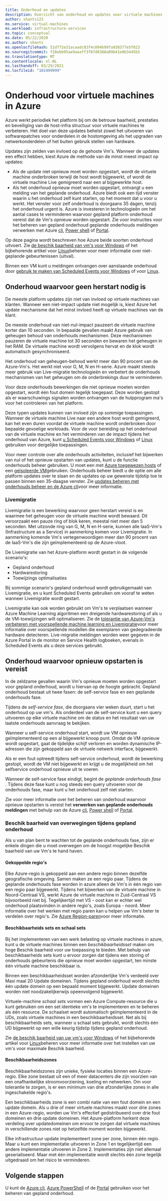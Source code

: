 ```yaml
---
title: Onderhoud en updates
description: Overzicht van onderhoud en updates voor virtuele machines die worden uitgevoerd in Azure.
author: shants123
ms.service: virtual-machines
ms.workload: infrastructure-services
ms.topic: conceptual
ms.date: 05/22/2020
ms.author: shants
ms.openlocfilehash: 51df72e31acaadc83f4c094b99fa938377e5f023
ms.sourcegitcommit: f28ebb95ae9aaaff3f87d8388a09b41e0b3445b5
ms.translationtype: MT
ms.contentlocale: nl-NL
ms.lasthandoff: 03/29/2021
ms.locfileid: "102499999"
---
```

# <a name="maintenance-for-virtual-machines-in-azure"></a>Onderhoud voor virtuele machines in Azure

Azure werkt periodiek het platform bij om de betrouw baarheid, prestaties en beveiliging van de host-infra structuur voor virtuele machines te verbeteren. Het doel van deze updates behelst zowel het uitvoeren van softwarepatches voor onderdelen in de hostomgeving als het upgraden van netwerkonderdelen of het buiten gebruik stellen van hardware. 

Updates zijn zelden van invloed op de gehoste Vm's. Wanneer de updates een effect hebben, kiest Azure de methode van de minst meest impact op updates:

- Als de update niet opnieuw moet worden opgestart, wordt de virtuele machine onderbroken terwijl de host wordt bijgewerkt, of wordt de virtuele machine Live gemigreerd naar een al bijgewerkte host. 
- Als het onderhoud opnieuw moet worden opgestart, ontvangt u een melding van het geplande onderhoud. Azure biedt ook een tijd venster waarin u het onderhoud zelf kunt starten, op het moment dat u voor u werkt. Het venster voor zelf onderhoud is doorgaans 35 dagen, tenzij het onderhoud urgent is. Azure is investeren in technologieën om het aantal cases te verminderen waarvoor gepland platform onderhoud vereist dat de Vm's opnieuw worden opgestart. Zie voor instructies voor het beheren van gepland onderhoud geplande onderhouds meldingen verwerken met Azure [cli](maintenance-notifications-cli.md), [Power shell](maintenance-notifications-powershell.md) of [Portal](maintenance-notifications-portal.md).

Op deze pagina wordt beschreven hoe Azure beide soorten onderhoud uitvoert. Zie [de beschik baarheid van vm's voor Windows](./availability.md) of het bijbehorende artikel voor [Linux](./availability.md)beheren voor meer informatie over niet-geplande gebeurtenissen (uitval).

Binnen een VM kunt u meldingen ontvangen over aanstaande onderhoud door [gebruik te maken van Scheduled Events voor Windows](./windows/scheduled-events.md) of voor [Linux](./linux/scheduled-events.md).



## <a name="maintenance-that-doesnt-require-a-reboot"></a>Onderhoud waarvoor geen herstart nodig is

De meeste platform updates zijn niet van invloed op virtuele machines van klanten. Wanneer een niet-impact update niet mogelijk is, kiest Azure het update mechanisme dat het minst invloed heeft op virtuele machines van de klant. 

De meeste onderhoud van niet-nul-impact pauzeert de virtuele machine korter dan 10 seconden. In bepaalde gevallen maakt Azure gebruik van geheugen behoud van onderhouds mechanismen. Deze mechanismen pauzeren de virtuele machine tot 30 seconden en bewaren het geheugen in het RAM. De virtuele machine wordt vervolgens hervat en de klok wordt automatisch gesynchroniseerd. 

Het onderhoud van geheugen-behoud werkt meer dan 90 procent van de Azure-Vm's. Het werkt niet voor G, M, N en H-serie. Azure maakt steeds meer gebruik van Live-migratie technologieën en verbetert de onderhouds mechanismen van het geheugen om de onderbrekings duur te verminderen.  

Voor deze onderhouds bewerkingen die niet opnieuw moeten worden opgestart, wordt één fout domein tegelijk toegepast. Deze worden gestopt als er waarschuwings signalen worden ontvangen van de hulpprogram ma's voor het controleren van het platform. 

Deze typen updates kunnen van invloed zijn op sommige toepassingen. Wanneer de virtuele machine Live naar een andere host wordt gemigreerd, kan het even duren voordat de virtuele machine wordt onderbroken door bepaalde gevoelige workloads. Voor de voor bereiding op het onderhoud van de virtuele machine en het verminderen van de impact tijdens het onderhoud van Azure, kunt [u Scheduled Events voor Windows](./windows/scheduled-events.md) of [Linux](./linux/scheduled-events.md) gebruiken voor dergelijke toepassingen. 

Voor meer controle over alle onderhouds activiteiten, inclusief het bijwerken van nul of het opnieuw opstarten van updates, kunt u de functie onderhouds beheer gebruiken. U moet een met [Azure toegewezen hosts](./dedicated-hosts.md) of een [geïsoleerde VM](../security/fundamentals/isolation-choices.md)gebruiken. Onderhouds beheer biedt u de optie om alle platform updates over te slaan en de updates op uw gewenste tijdstip toe te passen binnen een 35-daagse venster. Zie [updates beheren met onderhouds beheer en de Azure cli](maintenance-control.md)voor meer informatie.


### <a name="live-migration"></a>Livemigratie

Livemigratie is een bewerking waarvoor geen herstart vereist is en waarmee het geheugen voor de virtuele machine wordt bewaard. Dit veroorzaakt een pauze ring of blok keren, meestal niet meer dan 5 seconden. Met uitzonde ring van G, M, N en H-serie, kunnen alle IaaS-Vm's (Infrastructure as a Service) in aanmerking komen voor Livemigratie. In aanmerking komende Vm's vertegenwoordigen meer dan 90 procent van de IaaS-Vm's die zijn geïmplementeerd op de Azure-vloot. 

De Livemigratie van het Azure-platform wordt gestart in de volgende scenario's:
- Gepland onderhoud
- Hardwarestoring
- Toewijzings optimalisaties

Bij sommige scenario's gepland onderhoud wordt gebruikgemaakt van Livemigratie, en u kunt Scheduled Events gebruiken om vooraf te weten wanneer Livemigratie wordt gestart.

Livemigratie kan ook worden gebruikt om Vm's te verplaatsen wanneer Azure Machine Learning algoritmen een dreigende hardwarestoring of als u de VM-toewijzingen wilt optimaliseren. Zie de [tolerantie van Azure-Vm's verbeteren met voorspellende machine learning en Livemigratie](https://azure.microsoft.com/blog/improving-azure-virtual-machine-resiliency-with-predictive-ml-and-live-migration/?WT.mc_id=thomasmaurer-blog-thmaure)voor meer informatie over voorspellende modellen die exemplaren van gedegradeerde hardware detecteren. Live-migratie meldingen worden weer gegeven in de Azure Portal in de monitor en Service Health logboeken, evenals in Scheduled Events als u deze services gebruikt.

## <a name="maintenance-that-requires-a-reboot"></a>Onderhoud waarvoor opnieuw opstarten is vereist

In de zeldzame gevallen waarin Vm's opnieuw moeten worden opgestart voor gepland onderhoud, wordt u hiervan op de hoogte gebracht. Gepland onderhoud bestaat uit twee fasen: de self-service fase en een geplande onderhouds fase.

Tijdens de *self-service fase*, die doorgaans vier weken duurt, start u het onderhoud op uw vm's. Als onderdeel van de self-service kunt u een query uitvoeren op elke virtuele machine om de status en het resultaat van uw laatste onderhouds aanvraag te bekijken.

Wanneer u self-service onderhoud start, wordt uw VM opnieuw geïmplementeerd op een al bijgewerkt knoop punt. Omdat de VM opnieuw wordt opgestart, gaat de tijdelijke schijf verloren en worden dynamische IP-adressen die zijn gekoppeld aan de virtuele netwerk interface, bijgewerkt.

Als er een fout optreedt tijdens self-service onderhoud, wordt de bewerking gestopt, wordt de VM niet bijgewerkt en krijgt u de mogelijkheid om het selfservice onderhoud opnieuw uit te voeren. 

Wanneer de self-service fase eindigt, begint de *geplande onderhouds fase* . Tijdens deze fase kunt u nog steeds een query uitvoeren voor de onderhouds fase, maar kunt u het onderhoud zelf niet starten.

Zie voor meer informatie over het beheren van onderhoud waarvoor opnieuw opstarten is vereist het **verwerken van geplande onderhouds meldingen** met behulp van de Azure [cli](maintenance-notifications-cli.md), [Power shell](maintenance-notifications-powershell.md) of [Portal](maintenance-notifications-portal.md). 

### <a name="availability-considerations-during-scheduled-maintenance"></a>Beschik baarheid van overwegingen tijdens gepland onderhoud 

Als u van plan bent te wachten tot de geplande onderhouds fase, zijn er enkele dingen die u moet overwegen om de hoogst mogelijke Beschik baarheid van uw Vm's te hand haven. 

#### <a name="paired-regions"></a>Gekoppelde regio's

Elke Azure-regio is gekoppeld aan een andere regio binnen dezelfde geografische omgeving. Samen maken ze een regio paar. Tijdens de geplande onderhouds fase worden in azure alleen de Vm's in één regio van een regio paar bijgewerkt. Tijdens het bijwerken van de virtuele machine in Noord-Centraal VS, werkt Azure de virtuele machine in Zuid-Centraal VS bijvoorbeeld niet bij. Tegelijkertijd met VS - oost kan er echter wel onderhoud plaatsvinden in andere regio's, zoals Europa - noord. Meer informatie over het werken met regio paren kan u helpen uw Vm's beter te verdelen over regio's. Zie [Azure Region-paren](../best-practices-availability-paired-regions.md)voor meer informatie.

#### <a name="availability-sets-and-scale-sets"></a>Beschikbaarheids sets en schaal sets

Bij het implementeren van een werk belasting op virtuele machines in azure, kunt u de virtuele machines binnen een *beschikbaarheidsset* maken om hoge Beschik baarheid voor uw toepassing te bieden. Met behulp van beschikbaarheids sets kunt u ervoor zorgen dat tijdens een storing of onderhouds gebeurtenis die opnieuw moet worden opgestart, ten minste één virtuele machine beschikbaar is.

Binnen een beschikbaarheidsset worden afzonderlijke Vm's verdeeld over Maxi maal 20 Update domeinen. Tijdens gepland onderhoud wordt slechts één update domein op een bepaald moment bijgewerkt. Update domeinen worden niet noodzakelijkerwijs opeenvolgend bijgewerkt. 

Virtuele-machine *schaal sets* vormen een Azure Compute-resource die u kunt gebruiken om een set identieke vm's te implementeren en te beheren als één resource. De schaalset wordt automatisch geïmplementeerd in de UDs, zoals virtuele machines in een beschikbaarheidsset. Net als bij beschikbaarheids sets, wanneer u schaal sets gebruikt, wordt slechts één UD bijgewerkt op een wille keurig tijdstip tijdens gepland onderhoud.

Zie [de beschik baarheid van uw vm's voor Windows](./availability.md) of het bijbehorende artikel voor [Linux](./availability.md)beheren voor meer informatie over het instellen van uw vm's voor maximale Beschik baarheid.

#### <a name="availability-zones"></a>Beschikbaarheidszones

Beschikbaarheidszones zijn unieke, fysieke locaties binnen een Azure-regio. Elke zone bestaat uit een of meer datacenters die zijn voorzien van een onafhankelijke stroomvoorziening, koeling en netwerken. Om voor tolerantie te zorgen, is er een minimum van drie afzonderlijke zones in alle ingeschakelde regio's. 

Een beschikbaarheids zone is een combi natie van een fout domein en een update domein. Als u drie of meer virtuele machines maakt voor drie zones in een Azure-regio, worden uw Vm's effectief gedistribueerd over drie fout domeinen en drie update domeinen. Het Azure-platform herkent deze verdeling over updatedomeinen om ervoor te zorgen dat virtuele machines in verschillende zones niet op hetzelfde moment worden bijgewerkt.

Elke infrastructuur update implementeert zone per zone, binnen één regio. Maar u kunt een implementatie uitvoeren in Zone 1 en tegelijkertijd een andere implementatie uitvoeren in Zone 2. Implementaties zijn niet allemaal geserialiseerd. Maar met één implementatie wordt slechts één zone tegelijk uitgedraaid om het risico te verminderen.

## <a name="next-steps"></a>Volgende stappen 

U kunt de [Azure cli](maintenance-notifications-cli.md), [Azure PowerShell](maintenance-notifications-powershell.md) of de [Portal](maintenance-notifications-portal.md) gebruiken voor het beheren van gepland onderhoud.